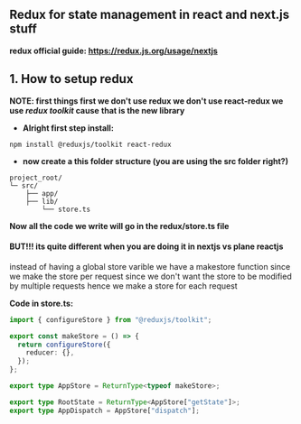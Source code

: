 ## Redux for state management in react and next.js stuff

**redux official guide: https://redux.js.org/usage/nextjs**
<br>

## 1. How to setup redux

**NOTE: first things first we don't use redux we don't use react-redux we use _redux toolkit_ cause**
**that is the new library**

- **Alright first step install:**

```
npm install @reduxjs/toolkit react-redux
```

- **now create a this folder structure (you are using the src folder right?)**

```
project_root/
└─ src/
    ├── app/
    ├── lib/
        └── store.ts
```

**Now all the code we write will go in the redux/store.ts file**

#### **BUT!!! its quite different when you are doing it in nextjs vs plane reactjs**

instead of having a global store varible we have a makestore function since we make the store per
request since we don't want the store to be modified by multiple requests hence we make a store for
each request

**Code in store.ts:**
```typescript
import { configureStore } from "@reduxjs/toolkit";

export const makeStore = () => {
  return configureStore({
    reducer: {},
  });
};

export type AppStore = ReturnType<typeof makeStore>;

export type RootState = ReturnType<AppStore["getState"]>;
export type AppDispatch = AppStore["dispatch"];
```
